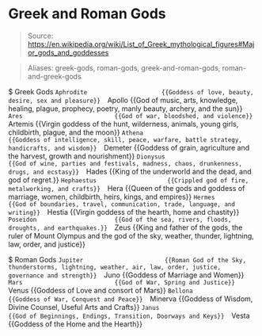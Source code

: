 # Greek and Roman Gods

> Source: https://en.wikipedia.org/wiki/List_of_Greek_mythological_figures#Major_gods_and_goddesses

> Aliases: greek-gods, roman-gods, greek-and-roman-gods, roman-and-greek-gods

$ Greek Gods
    `Aphrodite                     {{Goddess of love, beauty, desire, sex and pleasure}} 
    `Apollo                        {{God of music, arts, knowledge, healing, plague, prophecy, poetry, manly beauty, archery, and the sun}} 
    `Ares                          {{God of war, bloodshed, and violence}} 
    `Artemis                       {{Virgin goddess of the hunt, wilderness, animals, young girls, childbirth, plague, and the moon}} 
    `Athena                        {{Goddess of intelligence, skill, peace, warfare, battle strategy, handicrafts, and wisdom}} 
    `Demeter                       {{Goddess of grain, agriculture and the harvest, growth and nourishment}} 
    `Dionysus                      {{God of wine, parties and festivals, madness, chaos, drunkenness, drugs, and ecstasy}} 
    `Hades                         {{King of the underworld and the dead, and god of regret.}} 
    `Hephaestus                    {{Crippled god of fire, metalworking, and crafts}} 
    `Hera                          {{Queen of the gods and goddess of marriage, women, childbirth, heirs, kings, and empires}} 
    `Hermes                        {{God of boundaries, travel, communication, trade, language, and writing}} 
    `Hestia                        {{Virgin goddess of the hearth, home and chastity}} 
    `Poseidon                      {{God of the sea, rivers, floods, droughts, and earthquakes.}} 
    `Zeus                          {{King and father of the gods, the ruler of Mount Olympus and the god of the sky, weather, thunder, lightning, law, order, and justice}} 

$ Roman Gods
    `Jupiter                       {{Roman God of the Sky, thunderstorms, lightning, weather, air, law, order, justice, governance and strength}} 
    `Juno                          {{Goddess of Marriage and Women}} 
    `Mars                          {{God of War, Spring and Justice}} 
    `Venus                         {{Goddess of Love and consort of Mars}} 
    `Bellona                       {{Goddess of War, Conquest and Peace}} 
    `Minerva                       {{Goddess of Wisdom, Divine Counsel, Useful Arts and Crafts}} 
    `Janus                         {{God of Beginnings, Endings, Transition, Doorways and Keys}} 
    `Vesta                         {{Goddess of the Home and the Hearth}} 


